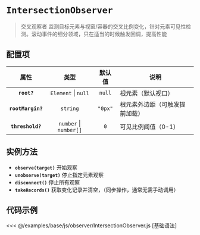 # **`IntersectionObserver`** <Sound word="IntersectionObserver"/>

> 交叉观察者 监测目标元素与视窗/容器的交叉比例变化，针对元素可见性检测。滚动事件的细分领域，只在适当的时候触发回调，提高性能

## 配置项

|       属性        |          类型          | 默认值  | 说明                           |
| :---------------: | :--------------------: | :-----: | ------------------------------ |
|    **`root?`**    |  `Element` \| `null`   | `null`  | 根元素（默认视口）             |
| **`rootMargin?`** |        `string`        | `"0px"` | 根元素外边距（可触发提前加载） |
| **`threshold?`**  | `number` \| `number[]` |   `0`   | 可见比例阈值（0-1）            |

## 实例方法

- **`observe(target)`** 开始观察
- **`unobserve(target)`** 停止指定元素观察
- **`disconnect()`** 停止所有观察
- **`takeRecords()`** 获取变化记录并清空，（同步操作，通常无需手动调用）

## 代码示例

<<< @/examples/base/js/observer/IntersectionObserver.js [基础语法]
